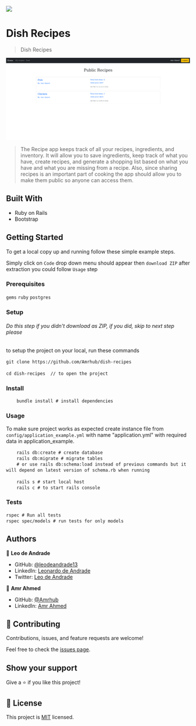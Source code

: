![](https://img.shields.io/badge/Microverse-blueviolet)

# Dish Recipes

> Dish Recipes

![](./app_screenshot.png)

> The Recipe app keeps track of all your recipes, ingredients, and inventory. It will allow you to save ingredients, keep track of what you have, create recipes, and generate a shopping list based on what you have and what you are missing from a recipe. Also, since sharing recipes is an important part of cooking the app should allow you to make them public so anyone can access them.

## Built With

- Ruby on Rails
- Bootstrap

## Getting Started

To get a local copy up and running follow these simple example steps.

Simply click on `Code` drop down menu should appear then `download ZIP` after extraction you could follow `Usage` step

### Prerequisites

`gems`
`ruby`
`postgres`

### Setup

###### Do this step if you didn't download as ZIP, if you did, skip to next step please

to setup the project on your local, run these commands

```shell
git clone https://github.com/Amrhub/dish-recipes

cd dish-recipes  // to open the project
```

### Install

```shell
    bundle install # install dependencies
```

### Usage

To make sure project works as expected create instance file from `config/application_example.yml` with name "application.yml" with required data in application_example.

```shell
    rails db:create # create database
    rails db:migrate # migrate tables
    # or use rails db:schema:load instead of previous commands but it will depend on latest version of schema.rb when running

    rails s # start local host
    rails c # to start rails console
```

### Tests

```shell
rspec # Run all tests
rspec spec/models # run tests for only models
```

## Authors

👤 **Leo de Andrade**

- GitHub: [@leodeandrade13](https://github.com/Leonardoeng13)
- LinkedIn: [Leonardo de Andrade](https://www.linkedin.com/in/leonardodeandrade/)
- Twitter: [Leo de Andrade](https://twitter.com/andrede_leo)

👤 **Amr Ahmed**

- GitHub: [@Amrhub](https://github.com/Amrhub)
- LinkedIn: [Amr Ahmed](https://linkedin.com/in/amr-abdelrehim-ahmed)

## 🤝 Contributing

Contributions, issues, and feature requests are welcome!

Feel free to check the [issues page](../../issues/).

## Show your support

Give a ⭐️ if you like this project!

## 📝 License

This project is [MIT](./MIT.md) licensed.
